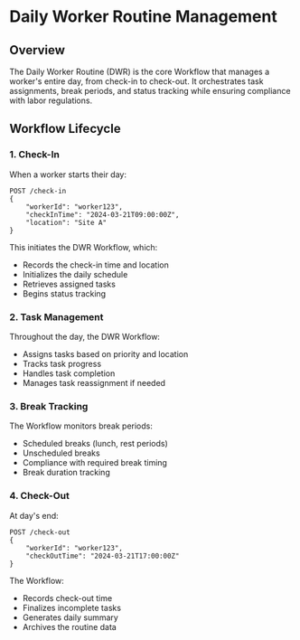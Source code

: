 # Daily Worker Routine Management

## Overview
The Daily Worker Routine (DWR) is the core Workflow that manages a worker's 
entire day, from check-in to check-out. It orchestrates task assignments, 
break periods, and status tracking while ensuring compliance with labor 
regulations.

## Workflow Lifecycle

### 1. Check-In
When a worker starts their day:
```http
POST /check-in
{
    "workerId": "worker123",
    "checkInTime": "2024-03-21T09:00:00Z",
    "location": "Site A"
}
```

This initiates the DWR Workflow, which:
- Records the check-in time and location
- Initializes the daily schedule
- Retrieves assigned tasks
- Begins status tracking

### 2. Task Management
Throughout the day, the DWR Workflow:
- Assigns tasks based on priority and location
- Tracks task progress
- Handles task completion
- Manages task reassignment if needed

### 3. Break Tracking
The Workflow monitors break periods:
- Scheduled breaks (lunch, rest periods)
- Unscheduled breaks
- Compliance with required break timing
- Break duration tracking

### 4. Check-Out
At day's end:
```http
POST /check-out
{
    "workerId": "worker123",
    "checkOutTime": "2024-03-21T17:00:00Z"
}
```

The Workflow:
- Records check-out time
- Finalizes incomplete tasks
- Generates daily summary
- Archives the routine data 